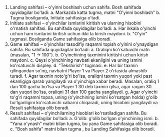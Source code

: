 1.	Landing sahifasi – o'yinni boshlash uchun sahifa. Bosh sahifada quyidagilar bo'ladi:
a. Markazda katta tugma, matni "O'yinni boshlash"
          b. Tugma bosilganda, Initiate sahifasiga o'tadi.
2.	Initiate sahifasi – o'yinchilar ismlarini kiritish va ularning hisobini o'rnatish sahifasi. Bu sahifada quyidagilar bo'ladi:
           a. Har ikkala o'yinchi uchun ham ismlarini kiritish uchun ikki ta kirish maydoni.
           b. "O'yin" tugmasi. Bosilganda Game sahifasiga olib boradi.
3.	Game sahifasi – o'yinchilar tasodifiy raqamni topish o'yinini o'ynaydigan sahifa. Bu sahifada quyidagilar bo'ladi:
             a. Oraliqni ko'rsatuvchi matn (masalan, "1 -> 100").
             b. O'yinchining taxminini kiritishi uchun kirish maydoni.
             c. Qaysi o'yinchining navbati ekanligini va uning ismini ko'rsatuvchi displey.
             d. "Tekshirish" tugmasi.
             e. Har bir taxmin qilingandan so'ng, navbatni Player 1 va Player 2 o'rtasida almashib turadi.
              f. Agar taxmin noto'g'ri bo'lsa, oraliqni taxmin yuqori yoki past ekanligiga qarab yangilaydi va o'yinchiga xabar beradi. Masalan, oraliq 1 dan 100 gacha bo'lsa va Player 1 30 deb taxmin qilsa, agar raqam 30 dan yuqori bo'lsa, oraliqni 31 dan 100 gacha yangilaydi.
              g. Agar o'yinchi to'g'ri raqamni topsa, uning (o'yinchining ismini ko'rsatgan holda) g'olib bo'lganligini ko'rsatuvchi xabarni chiqaradi, uning hisobini yangilaydi va Result sahifasiga olib boradi.
4.	Result sahifasi – o'yinchilarning hisoblari ko'rsatiladigan sahifa. Bu sahifada quyidagilar bo'ladi:
              a. G'olib: g'olib bo'lgan o'yinchining ismi.
              b. "Yana o'ynash" matni bilan tugma, bu yana Game sahifasiga olib boradi.
  	          c. "Bosh sahifa" matni bilan tugma , bu Landing Sahifasiga olib boradi.
